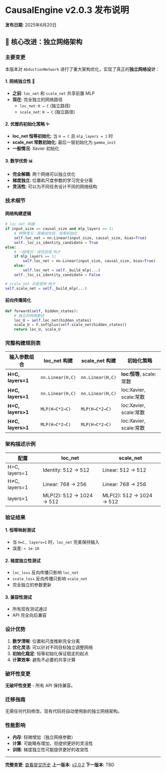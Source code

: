 # CausalEngine v2.0.3 发布说明

**发布日期**: 2025年6月20日

## 🎯 核心改进：独立网络架构

### 主要变更

本版本对 `AbductionNetwork` 进行了重大架构优化，实现了真正的**独立网络设计**：

#### 1. 网络独立性 🔄
- **之前**: `loc_net` 和 `scale_net` 共享前置 MLP
- **现在**: 完全独立的网络路径
  - `loc_net`: `H → C` (独立路径)
  - `scale_net`: `H → C` (独立路径)

#### 2. 优雅的初始化策略 ✨
- **loc_net 恒等初始化**: 当 `H = C` 且 `mlp_layers = 1` 时
- **scale_net 常数初始化**: 最后一层初始化为 `gamma_init`
- **一般情况**: Xavier 初始化

#### 3. 数学优势 📊
- **完全解耦**: 两个网络可以独立优化
- **梯度独立**: 位置和尺度参数的学习完全分离
- **灵活性**: 可以为不同任务设计不同的网络结构

### 技术细节

#### 网络构建逻辑
```python
# loc_net 构建
if input_size == causal_size and mlp_layers == 1:
    # 特殊情况：直接线性层，恒等初始化
    self.loc_net = nn.Linear(input_size, causal_size, bias=True)
    self._loc_is_identity_candidate = True
else:
    # 一般情况：线性层或 MLP
    if mlp_layers == 1:
        self.loc_net = nn.Linear(input_size, causal_size, bias=True)
    else:
        self.loc_net = self._build_mlp(...)
    self._loc_is_identity_candidate = False

# scale_net 总是使用 MLP
self.scale_net = self._build_mlp(...)
```

#### 前向传播简化
```python
def forward(self, hidden_states):
    # 独立的网络路径
    loc_U = self.loc_net(hidden_states)
    scale_U = F.softplus(self.scale_net(hidden_states))
    return loc_U, scale_U
```

### 完整构建规则表

| 输入参数组合 | loc_net 构建 | scale_net 构建 | 初始化策略 |
|-------------|-------------|---------------|------------|
| **H=C, layers=1** | `nn.Linear(H,C)` | `nn.Linear(H,C)` | **loc:恒等**, scale:常数 |
| **H≠C, layers=1** | `nn.Linear(H,C)` | `nn.Linear(H,C)` | loc:Xavier, scale:常数 |
| **H=C, layers>1** | `MLP(H→C*2→C)` | `MLP(H→C*2→C)` | loc:Xavier, scale:常数 |
| **H≠C, layers>1** | `MLP(H→C*2→C)` | `MLP(H→C*2→C)` | loc:Xavier, scale:常数 |

### 架构描述示例

| 配置 | loc_net | scale_net |
|------|---------|-----------|
| H=C, layers=1 | Identity: 512 → 512 | Linear: 512 → 512 |
| H≠C, layers=1 | Linear: 768 → 256 | Linear: 768 → 256 |
| layers>1 | MLP(2): 512 → 1024 → 512 | MLP(2): 512 → 1024 → 512 |

### 验证结果

#### 1. 恒等映射测试
- 当 `H=C, layers=1` 时，`loc_net` 完美保持输入
- 误差: `< 1e-10`

#### 2. 梯度独立性测试
- `loc_loss` 反向传播只影响 `loc_net`
- `scale_loss` 反向传播只影响 `scale_net`
- 完全独立的参数更新

#### 3. 兼容性测试
- 所有现有测试通过
- API 完全向后兼容

### 设计优势

1. **数学清晰**: 位置和尺度推断完全分离
2. **优化灵活**: 可以针对不同目标独立调整网络
3. **初始化稳定**: 恒等初始化保证稳定的起点
4. **计算效率**: 避免不必要的共享计算

### 破坏性变更

**无破坏性变更** - 所有 API 保持兼容。

### 迁移指南

无需任何代码修改，现有代码将自动使用新的独立网络架构。

### 性能影响

- **内存**: 轻微增加（独立网络参数）
- **计算**: 可能略有增加，但提供更好的灵活性
- **训练**: 梯度独立性可能提供更好的收敛性

---

**完整变更**: [查看提交历史](../../)
**上一版本**: [v2.0.2](v2.0.2.md)
**下一版本**: TBD 